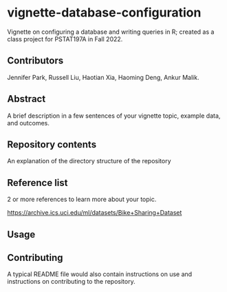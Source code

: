 # vignette-database-configuration
Vignette on configuring a database and writing queries in R; created as a class project for PSTAT197A in Fall 2022.
    
## Contributors
Jennifer Park, Russell Liu, Haotian Xia, Haoming Deng, Ankur Malik.

## Abstract
A brief description in a few sentences of your vignette topic, example data, and outcomes.

## Repository contents
An explanation of the directory structure of the repository

## Reference list
2 or more references to learn more about your topic.

https://archive.ics.uci.edu/ml/datasets/Bike+Sharing+Dataset

## Usage
## Contributing
A typical README file would also contain instructions on use and instructions on contributing to the repository.